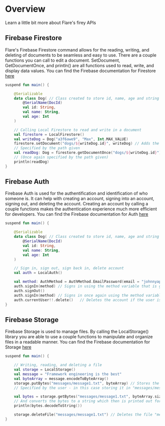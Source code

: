 # Overview

Learn a little bit more about Flare's firey APIs

## Firebase Firestore

Flare's Firebase Firestore command allows for the reading, writing, and deleting of documents to be seamless and easy to use.
There are a couple functions you can call to edit a document. SetDocument, GetDocumentOnce, and println() are all functions used to
read, write, and display data values. You can find the Firebase documentation for Firestore [here](https://cloud.google.com/firestore/docs/manage-data/add-data)

```kotlin
suspend fun main() {

    @Serializable
    data class Dog( // Class created to store id, name, age and string that is being written to the document
        @SerialName(DocId)
        val id: String,
        val name: String,
        val age: Int
    )

    // Calling Local Firestore to read and write in a document
    val firestore = LocalFirestore()
    val writeDog = Dog("a3f6awe9", "Max", Int.MAX_VALUE)
    firestore.setDocument("dogs/${writeDog.id}", writeDog) // Adds the writeDog variable to the document
    // Specified by the path given
    val readDog: Dog = firestore.getDocumentOnce("dogs/${writeDog.id}").data() // Reads what is in the document
    // (Once again specified by the path given)
    println(readDog)
}
```

## Firebase Auth

Firebase Auth is used for the authentification and identification of who someone is. It can help with creating an account,
signing into an account, signing out, and deleting the account. Creating an account by calling a couple functions
makes the authentication experience much more efficient for developers. You can find the Firebase documentation for
Auth [here](https://firebase.google.com/docs/auth/web/manage-users)

```kotlin
suspend fun main() {

    @Serializable
    data class Dog( // Class created to store id, name, age and string that is being written to the document
        @SerialName(DocId)
        val id: String,
        val name: String,
        val age: Int
    )

    // Sign in, sign out, sign back in, delete account
    val auth = LocalAuth()

    val method: AuthMethod = AuthMethod.EmailPassword(email = "johnnyappleseed@pear.com", password = "johnny123")
    auth.signIn(method) // Signs in using the method variable that is given - contains email and password of the user
    auth.signOut()
    auth.signIn(method) // Signs in once again using the method variable
    auth.currentUser!!.delete()   // Deletes the account if the user is registered and logged in
}
```

## Firebase Storage

Firebase Storage is used to manage files. By calling the LocalStorage() library you are able to
use a couple functions to manipulate and organize files in a readable manner. You can find the
Firebase documentation for Storage [here](https://firebase.google.com/docs/storage)


```kotlin
suspend fun main() {

    // Writing, reading, and deleting a file
    val storage = LocalStorage()
    val message = "Framework engineering is the best"
    val byteArray = message.encodeToByteArray()
    storage.putBytes("messages/message1.txt", byteArray) // Stores the byte array away in the file that was
    // Specified by the user - in this case storing it in "messages/message1.txt"

    val bytes = storage.getBytes("messages/message1.txt", byteArray.size.toLong()) // Reads the byte array
    // And converts the bytes to a string which then is printed out for everyone to see
    println(bytes.decodeToString())

    storage.deleteFile("messages/message1.txt") // Deletes the file "messages/message1.txt"
}
```